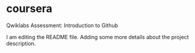 # coursera
Qwiklabs Assessment: Introduction to Github

I am editing the README file. Adding some more details about the project description.

